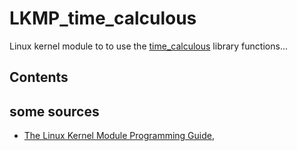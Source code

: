 # LKMP_time_calculous

Linux kernel module to to use the [time_calculous](https://github.com/Vicken-Ghoubiguian/time_calculous) library functions...

## Contents

## some sources

- [The Linux Kernel Module Programming Guide](https://sysprog21.github.io/lkmpg/),

